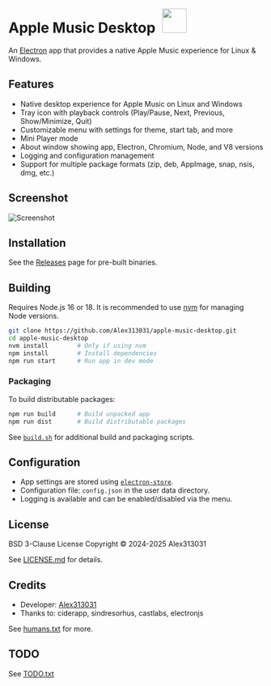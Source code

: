 # Apple Music Desktop &nbsp;<img src="Logo.png" width="48">

An [Electron](https://www.electronjs.org/) app that provides a native Apple Music experience for Linux & Windows.

## Features

- Native desktop experience for Apple Music on Linux and Windows
- Tray icon with playback controls (Play/Pause, Next, Previous, Show/Minimize, Quit)
- Customizable menu with settings for theme, start tab, and more
- Mini Player mode
- About window showing app, Electron, Chromium, Node, and V8 versions
- Logging and configuration management
- Support for multiple package formats (zip, deb, AppImage, snap, nsis, dmg, etc.)

## Screenshot

![Screenshot](assets/screenshot.png)

## Installation

See the [Releases](https://github.com/Alex313031/apple-music-desktop/releases) page for pre-built binaries.

## Building

Requires Node.js 16 or 18. It is recommended to use [nvm](https://github.com/nvm-sh/nvm) for managing Node versions.

```sh
git clone https://github.com/Alex313031/apple-music-desktop.git
cd apple-music-desktop
nvm install        # Only if using nvm
npm install        # Install dependencies
npm run start      # Run app in dev mode
```

### Packaging

To build distributable packages:

```sh
npm run build      # Build unpacked app
npm run dist       # Build distributable packages
```

See [`build.sh`](build.sh) for additional build and packaging scripts.

## Configuration

- App settings are stored using [`electron-store`](https://github.com/sindresorhus/electron-store).
- Configuration file: `config.json` in the user data directory.
- Logging is available and can be enabled/disabled via the menu.

## License

BSD 3-Clause License
Copyright © 2024-2025 Alex313031

See [LICENSE.md](LICENSE.md) for details.

## Credits

- Developer: [Alex313031](https://github.com/Alex313031)
- Thanks to: ciderapp, sindresorhus, castlabs, electronjs

See [humans.txt](src/humans.txt) for more.

## TODO

See [TODO.txt](TODO.txt)
